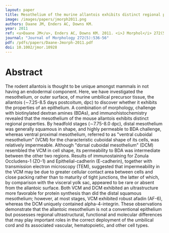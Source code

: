 ```yaml
---
layout: paper
title: Mesothelium of the murine allantois exhibits distinct regional properties
image: /images/papers/jmorph2011.png
authors: Daane JM, Enders AC, Downs KM.
year: 2011
ref: <u>Daane JM</u>, Enders AC, Downs KM. 2011. <i>J Morphol</i> 272(5):536-56
journal: "Journal of Morphology 272(5):536-56"
pdf: /pdfs/papers/Daane-Jmorph-2011.pdf
doi: 10.1002/jmor.10928
---
```


# Abstract
The rodent allantois is thought to be unique amongst mammals in not having an endodermal component. Here, we have investigated the mesothelium, or outer surface, of murine umbilical precursor tissue, the allantois (∼7.25-8.5 days postcoitum, dpc) to discover whether it exhibits the properties of an epithelium. A combination of morphology, challenge with biotinylated dextran amines (BDAs), and immunohistochemistry revealed that the mesothelium of the mouse allantois exhibits distinct regional properties. By headfold stages (∼7.75-8.0 dpc), distal mesothelium was generally squamous in shape, and highly permeable to BDA challenge, whereas ventral proximal mesothelium, referred to as "ventral cuboidal mesothelium" (VCM) for the characteristic cuboidal shape of its cells, was relatively impermeable. Although "dorsal cuboidal mesothelium" (DCM) resembled the VCM in cell shape, its permeability to BDA was intermediate between the other two regions. Results of immunostaining for Zonula Occludens-1 (ZO-1) and Epithelial-cadherin (E-cadherin), together with transmission electron microscopy (TEM), suggested that impermeability in the VCM may be due to greater cellular contact area between cells and close packing rather than to maturity of tight junctions, the latter of which, by comparison with the visceral yolk sac, appeared to be rare or absent from the allantoic surface. Both VCM and DCM exhibited an ultrastructure more favorable for protein synthesis than did the distal squamous mesothelium; however, at most stages, VCM exhibited robust afadin (AF-6), whereas the DCM uniquely contained alpha-4-integrin. These observations demonstrate that the allantoic mesothelium is not a conventional epithelium but possesses regional ultrastructural, functional and molecular differences that may play important roles in the correct deployment of the umbilical cord and its associated vascular, hematopoietic, and other cell types.
